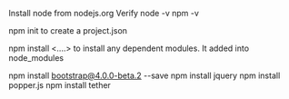 Install node from nodejs.org
Verify node -v npm -v

npm init to create a project.json 

npm install <....> to install any dependent modules. It added into node_modules

npm install bootstrap@4.0.0-beta.2 --save
npm install jquery
npm install popper.js
npm install tether

